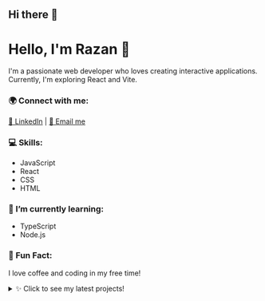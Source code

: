 ## Hi there 👋
# Hello, I'm Razan 👋

I'm a passionate web developer who loves creating interactive applications. Currently, I'm exploring React and Vite.

### 🌍 Connect with me:
[🔗 LinkedIn](https://www.linkedin.com/in/razanalmasri/) | [📧 Email me](mailto:raza2015khas@gmail.com)


### 💻 Skills:
- JavaScript
- React
- CSS
- HTML

### 🌱 I’m currently learning:
- TypeScript
- Node.js

### 🚀 Fun Fact:
I love coffee and coding in my free time!

<details>
  <summary>✨ Click to see my latest projects!</summary>
  - [Project 1](https://github.com/Fanta-Four/project-FantaFour.git)<br>
  - [Project 2](https://github.com/CineWizards/cinemania.git)<br>
</details>

<!--
**RazanAl-Masri/RazanAl-Masri** is a ✨ _special_ ✨ repository because its `README.md` (this file) appears on your GitHub profile.

Here are some ideas to get you started:

- 🔭 I’m currently working on ...
- 🌱 I’m currently learning ...
- 👯 I’m looking to collaborate on ...
- 🤔 I’m looking for help with ...
- 💬 Ask me about ...
- 📫 How to reach me: ...
- 😄 Pronouns: ...
- ⚡ Fun fact: ...
-->
